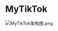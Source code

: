 # MyTikTok

![MyTikTok架构图.png](https://upload-images.jianshu.io/upload_images/2911038-9f2ac2363a0ce813.png?imageMogr2/auto-orient/strip%7CimageView2/2/w/1240)
